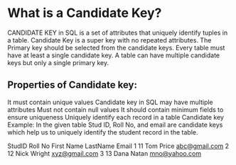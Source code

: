 # What is a Candidate Key?
CANDIDATE KEY in SQL is a set of attributes that uniquely identify tuples in a table. Candidate Key is a super key with no repeated attributes. The Primary key should be selected from the candidate keys. Every table must have at least a single candidate key. A table can have multiple candidate keys but only a single primary key.

## Properties of Candidate key:
It must contain unique values
Candidate key in SQL may have multiple attributes
Must not contain null values
It should contain minimum fields to ensure uniqueness
Uniquely identify each record in a table
Candidate key Example: In the given table Stud ID, Roll No, and email are candidate keys which help us to uniquely identify the student record in the table.

StudID	Roll No	First Name	LastName	Email
1	11	Tom	Price	abc@gmail.com
2	12	Nick	Wright	xyz@gmail.com
3	13	Dana	Natan	mno@yahoo.com
